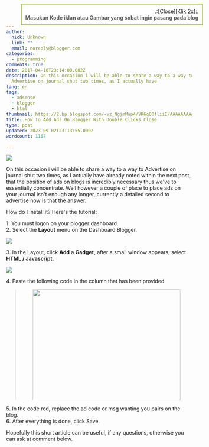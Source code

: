 ```yaml
---
author:
  nick: Unknown
  link: ""
  email: noreply@blogger.com
categories:
  - programming
comments: true
date: 2017-04-10T23:14:00.002Z
description: On this occasion i will be able to share a way to a way to
  Advertise on journal shut two times, as I actually have
lang: en
tags:
  - adsense
  - blogger
  - html
thumbnail: https://2.bp.blogspot.com/-vz_NgjmMup4/VR6qQOfliiI/AAAAAAAAA0g/ps8xLzLvGwM/s1600/advertise-here.jpg
title: How To Add Ads On Blogger With Double Clicks Close
type: post
updated: 2023-09-02T23:13:55.000Z
wordcount: 1167

---
```


[![](https://2.bp.blogspot.com/-vz_NgjmMup4/VR6qQOfliiI/AAAAAAAAA0g/ps8xLzLvGwM/s1600/advertise-here.jpg)](http://2.bp.blogspot.com/-vz_NgjmMup4/VR6qQOfliiI/AAAAAAAAA0g/ps8xLzLvGwM/s1600/advertise-here.jpg)

  
  
On this occasion i will be able to share a way to a way to Advertise on journal shut two times, as I actually have already noted within the next post, that the position of ads on blogs is incredibly necessary thus we've to essentially concentrate. Well however a couple of place to place ads on your journal isn't enough any longer, currently a detailed second to advertise now is that the answer.  
  
How do I install it? Here's the tutorial:  
  
1\. You must logon on your blogger dashboard.  
2\. Select the **Layout** menu on the Dashboard Blogger.  
  
  
  

[![](https://3.bp.blogspot.com/-lHThciC_Fgg/VR6n3Vrq69I/AAAAAAAAA0M/KzJa9ojkXKA/s1600/Screenshot_20.png)](http://3.bp.blogspot.com/-lHThciC_Fgg/VR6n3Vrq69I/AAAAAAAAA0M/KzJa9ojkXKA/s1600/Screenshot_20.png)

  
3\. In the Layout, click **Add** a **Gadget,** after a small window appears, select **HTML / Javascript.**  
  
  
  

[![](https://1.bp.blogspot.com/-js9iB1wnRUc/VR6n4gZQ9QI/AAAAAAAAA0Y/8mwjOU-c2ME/s1600/Screenshot_21.png)](http://1.bp.blogspot.com/-js9iB1wnRUc/VR6n4gZQ9QI/AAAAAAAAA0Y/8mwjOU-c2ME/s1600/Screenshot_21.png)

  
4\. Paste the following code in the column that has been provided  
  
  
  

> <a onblur="try {parent.deselectBloggerImageGracefully();} catch(e) {}" href="http://3.bp.blogspot.com/\_xBW8tvgOXL4/S2eYQCC16pI/AAAAAAAABkE/f-qrOCcQZzU/s1600-h/Widget.JPG"><img style="margin: 0px auto 10px; display: block; text-align: center; cursor: pointer; width: 400px; height: 300px;" src="http://3.bp.blogspot.com/\_xBW8tvgOXL4/S2eYQCC16pI/AAAAAAAABkE/f-qrOCcQZzU/s400/Widget.JPG" alt="" id="BLOGGER\_PHOTO\_ID\_5433478876639914642" border="0" /></a><style type="text/css">#gb{position:fixed;top:10px;z-index:+1000;}\* html #gb{position:relative;}.gbcontent{float:right;border:2px solid #A5BD51;background:#ffffff;padding:10px;}</style><script type="text/javascript">function showHideGB(){var gb = document.getElementById("gb");var w = gb.offsetWidth;gb.opened ? moveGB(0, 30-w) : moveGB(20-w, 0);gb.opened = !gb.opened;}function moveGB(x0, xf){var gb = document.getElementById("gb");var dx = Math.abs(x0-xf) > 10 ? 5 : 1;var dir = xf>x0 ? 1 : -1;var x = x0 + dx \* dir;gb.style.top = x.toString() + "px";if(x0!=xf){setTimeout("moveGB("+x+", "+xf+")", 10);}}</script><div id="gb"><div class="gbtab" onclick="showHideGB()"> </div><div class="gbcontent"><div style="text-align:right"><a href="javascript:showHideGB()">.:\[Close\]\[Klik 2x\]:.</a></div><center>**Masukan Kode iklan atau Gambar yang sobat ingin pasang pada blog**</center><script type="text/javascript">var gb = document.getElementById("gb");gb.style.center = (30-gb.offsetWidth).toString() + "px";</script></center></div></div>

  
  
5\. In the code red, replace the ad code or msg wanting you pairs on the blog.  
6\. After everything is done, click Save.  
  
Hopefully this short article can be useful, if any questions, otherwise you can ask at comment below.